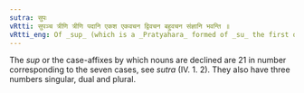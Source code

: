 ```yaml
---
sutra: सुपः
vRtti: सुपञ्च त्रीणि त्रीणि पदानि एकश एकवचन द्विवचन बहुवचन संज्ञानि भवन्ति ॥
vRtti_eng: Of _sup_ (which is a _Pratyahara_ formed of _su_ the first of the case affixes and the final _p_ of the last of them) the three expressions in each successive set of the three, are also severally called singular, dual and plural.
---
```

The _sup_ or the case-affixes by which nouns are declined are 21 in number corresponding to the seven cases, see _sutra_ (IV. 1. 2). They also have three numbers singular, dual and plural.
